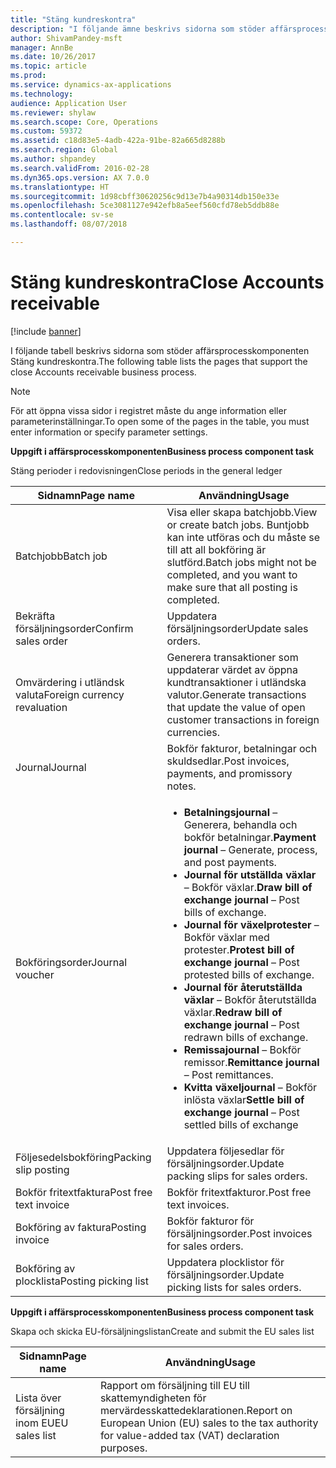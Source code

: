 ```yaml
---
title: "Stäng kundreskontra"
description: "I följande ämne beskrivs sidorna som stöder affärsprocesskomponenten Stäng kundreskontra."
author: ShivamPandey-msft
manager: AnnBe
ms.date: 10/26/2017
ms.topic: article
ms.prod: 
ms.service: dynamics-ax-applications
ms.technology: 
audience: Application User
ms.reviewer: shylaw
ms.search.scope: Core, Operations
ms.custom: 59372
ms.assetid: c18d83e5-4adb-422a-91be-82a665d8288b
ms.search.region: Global
ms.author: shpandey
ms.search.validFrom: 2016-02-28
ms.dyn365.ops.version: AX 7.0.0
ms.translationtype: HT
ms.sourcegitcommit: 1d98cbff30620256c9d13e7b4a90314db150e33e
ms.openlocfilehash: 5ce3081127e942efb8a5eef560cfd78eb5ddb88e
ms.contentlocale: sv-se
ms.lasthandoff: 08/07/2018

---
```


# <a name="close-accounts-receivable"></a><span data-ttu-id="0fcec-103">Stäng kundreskontra</span><span class="sxs-lookup"><span data-stu-id="0fcec-103">Close Accounts receivable</span></span>

[!include [banner](../includes/banner.md)]

<span data-ttu-id="0fcec-104">I följande tabell beskrivs sidorna som stöder affärsprocesskomponenten Stäng kundreskontra.</span><span class="sxs-lookup"><span data-stu-id="0fcec-104">The following table lists the pages that support the close Accounts receivable business process.</span></span>

> [!NOTE] 
> <span data-ttu-id="0fcec-105">För att öppna vissa sidor i registret måste du ange information eller parameterinställningar.</span><span class="sxs-lookup"><span data-stu-id="0fcec-105">To open some of the pages in the table, you must enter information or specify parameter settings.</span></span>

<span data-ttu-id="0fcec-106">**Uppgift i affärsprocesskomponenten**</span><span class="sxs-lookup"><span data-stu-id="0fcec-106">**Business process component task**</span></span>                   

<span data-ttu-id="0fcec-107">Stäng perioder i redovisningen</span><span class="sxs-lookup"><span data-stu-id="0fcec-107">Close periods in the general ledger</span></span>

| <span data-ttu-id="0fcec-108">Sidnamn</span><span class="sxs-lookup"><span data-stu-id="0fcec-108">Page name</span></span>                            | <span data-ttu-id="0fcec-109">Användning</span><span class="sxs-lookup"><span data-stu-id="0fcec-109">Usage</span></span>                                                                                      |
|--------------------------------------|--------------------------------------------------------------------------------------------|
|<span data-ttu-id="0fcec-110">Batchjobb</span><span class="sxs-lookup"><span data-stu-id="0fcec-110">Batch job</span></span>                             | <span data-ttu-id="0fcec-111">Visa eller skapa batchjobb.</span><span class="sxs-lookup"><span data-stu-id="0fcec-111">View or create batch jobs.</span></span> <span data-ttu-id="0fcec-112">Buntjobb kan inte utföras och du måste se till att all bokföring är slutförd.</span><span class="sxs-lookup"><span data-stu-id="0fcec-112">Batch jobs might not be completed, and you want to make sure that all posting is completed.</span></span>                                                                                                               |
|<span data-ttu-id="0fcec-113">Bekräfta försäljningsorder</span><span class="sxs-lookup"><span data-stu-id="0fcec-113">Confirm sales order</span></span>                   | <span data-ttu-id="0fcec-114">Uppdatera försäljningsorder</span><span class="sxs-lookup"><span data-stu-id="0fcec-114">Update sales orders.</span></span>                                                                       |
|<span data-ttu-id="0fcec-115">Omvärdering i utländsk valuta</span><span class="sxs-lookup"><span data-stu-id="0fcec-115">Foreign currency revaluation</span></span>          | <span data-ttu-id="0fcec-116">Generera transaktioner som uppdaterar värdet av öppna kundtransaktioner i utländska valutor.</span><span class="sxs-lookup"><span data-stu-id="0fcec-116">Generate transactions that update the value of open customer transactions in foreign currencies.</span></span>                                                                                                                         |
| <span data-ttu-id="0fcec-117">Journal</span><span class="sxs-lookup"><span data-stu-id="0fcec-117">Journal</span></span>                              | <span data-ttu-id="0fcec-118">Bokför fakturor, betalningar och skuldsedlar.</span><span class="sxs-lookup"><span data-stu-id="0fcec-118">Post invoices, payments, and promissory notes.</span></span>                                             |
| <span data-ttu-id="0fcec-119">Bokföringsorder</span><span class="sxs-lookup"><span data-stu-id="0fcec-119">Journal voucher</span></span>                      |<ul><li><span data-ttu-id="0fcec-120">**Betalningsjournal** – Generera, behandla och bokför betalningar.</span><span class="sxs-lookup"><span data-stu-id="0fcec-120">**Payment journal** – Generate, process, and post payments.</span></span></li><li><span data-ttu-id="0fcec-121">**Journal för utställda växlar** – Bokför växlar.</span><span class="sxs-lookup"><span data-stu-id="0fcec-121">**Draw bill of exchange journal** – Post bills of exchange.</span></span></li><li><span data-ttu-id="0fcec-122">**Journal för växelprotester** – Bokför växlar med protester.</span><span class="sxs-lookup"><span data-stu-id="0fcec-122">**Protest bill of exchange journal** – Post protested bills of exchange.</span></span></li><li><span data-ttu-id="0fcec-123">**Journal för återutställda växlar** – Bokför återutställda växlar.</span><span class="sxs-lookup"><span data-stu-id="0fcec-123">**Redraw bill of exchange journal** – Post redrawn bills of exchange.</span></span></li><li><span data-ttu-id="0fcec-124">**Remissajournal** – Bokför remissor.</span><span class="sxs-lookup"><span data-stu-id="0fcec-124">**Remittance journal** – Post remittances.</span></span></li><li><span data-ttu-id="0fcec-125">**Kvitta växeljournal** – Bokför inlösta växlar</span><span class="sxs-lookup"><span data-stu-id="0fcec-125">**Settle bill of exchange journal** – Post settled bills of exchange</span></span></li></ul>                   |
| <span data-ttu-id="0fcec-126">Följesedelsbokföring</span><span class="sxs-lookup"><span data-stu-id="0fcec-126">Packing slip posting</span></span>                 | <span data-ttu-id="0fcec-127">Uppdatera följesedlar för försäljningsorder.</span><span class="sxs-lookup"><span data-stu-id="0fcec-127">Update packing slips for sales orders.</span></span>                                                     |
| <span data-ttu-id="0fcec-128">Bokför fritextfaktura</span><span class="sxs-lookup"><span data-stu-id="0fcec-128">Post free text invoice</span></span>               | <span data-ttu-id="0fcec-129">Bokför fritextfakturor.</span><span class="sxs-lookup"><span data-stu-id="0fcec-129">Post free text invoices.</span></span>                                                                   |
| <span data-ttu-id="0fcec-130">Bokföring av faktura</span><span class="sxs-lookup"><span data-stu-id="0fcec-130">Posting invoice</span></span>                      | <span data-ttu-id="0fcec-131">Bokför fakturor för försäljningsorder.</span><span class="sxs-lookup"><span data-stu-id="0fcec-131">Post invoices for sales orders.</span></span>                                                            |
| <span data-ttu-id="0fcec-132">Bokföring av plocklista</span><span class="sxs-lookup"><span data-stu-id="0fcec-132">Posting picking list</span></span>                 |<span data-ttu-id="0fcec-133">Uppdatera plocklistor för försäljningsorder.</span><span class="sxs-lookup"><span data-stu-id="0fcec-133">Update picking lists for sales orders.</span></span>                                                      |

<span data-ttu-id="0fcec-134">**Uppgift i affärsprocesskomponenten**</span><span class="sxs-lookup"><span data-stu-id="0fcec-134">**Business process component task**</span></span>   

<span data-ttu-id="0fcec-135">Skapa och skicka EU-försäljningslistan</span><span class="sxs-lookup"><span data-stu-id="0fcec-135">Create and submit the EU sales list</span></span>

| <span data-ttu-id="0fcec-136">Sidnamn</span><span class="sxs-lookup"><span data-stu-id="0fcec-136">Page name</span></span>                            | <span data-ttu-id="0fcec-137">Användning</span><span class="sxs-lookup"><span data-stu-id="0fcec-137">Usage</span></span>                                                                                      |
|--------------------------------------|--------------------------------------------------------------------------------------------|
|<span data-ttu-id="0fcec-138">Lista över försäljning inom EU</span><span class="sxs-lookup"><span data-stu-id="0fcec-138">EU sales list</span></span>                         | <span data-ttu-id="0fcec-139">Rapport om försäljning till EU till skattemyndigheten för mervärdesskattedeklarationen.</span><span class="sxs-lookup"><span data-stu-id="0fcec-139">Report on European Union (EU) sales to the tax authority for value-added tax (VAT) declaration purposes.</span></span>                                                                                                                           |







